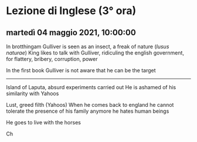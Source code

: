 # Lezione di Inglese (3° ora)

## martedì 04 maggio 2021, 10:00:00
In brotthingam Gulliver is seen as an insect, a freak of  nature (*lusus naturae*)
King likes to talk with Gulliver, ridiculing the english government, for flattery, bribery, corruption, power

In the first book Gulliver is not aware that he can be the target


---
Island of Laputa, absurd experiments carried out
He is ashamed of his similarity with Yahoos

Lust, greed filth (Yahoos)
When he comes back to england he cannot tolerate the presence of his family anymore
he hates human beings

He goes to live with the horses


Ch
<!--stackedit_data:
eyJoaXN0b3J5IjpbLTE0ODY1OTU1MDUsLTM0Mjc2NjUzNl19
-->